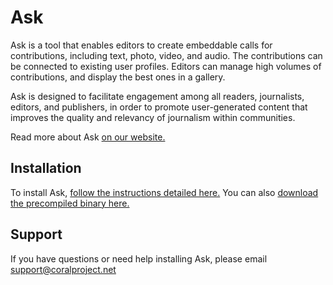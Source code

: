 # Ask

Ask is a tool that enables editors to create embeddable calls for contributions, including text, photo, video, and audio. The contributions can be connected to existing user profiles. Editors can manage high volumes of contributions, and display the best ones in a gallery.

Ask is designed to facilitate engagement among all readers, journalists, editors, and publishers, in order to promote user-generated content that improves the quality and relevancy of journalism within communities.

Read more about Ask [on our website.](https://coralproject.net/products/ask.html)

## Installation
To install Ask, [follow the instructions detailed here.](https://docs.coralproject.net/ask/products/ask/) You can also [download the precompiled binary here.](https://github.com/coralproject/ask-install)

## Support
If you have questions or need help installing Ask, please email support@coralproject.net
